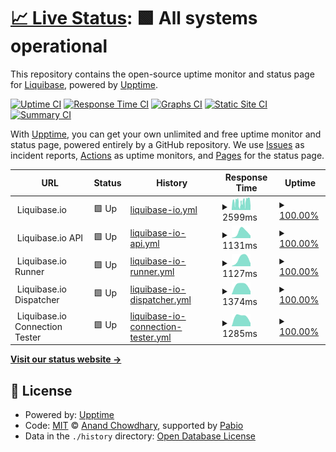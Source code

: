 # [📈 Live Status](https://$LIQUIBASE_IO_CNAME): <!--live status--> **🟩 All systems operational**

This repository contains the open-source uptime monitor and status page for [Liquibase](https://www.liquibase.org), powered by [Upptime](https://github.com/upptime/upptime).

[![Uptime CI](https://github.com/liquibase/liquibase-io-status/workflows/Uptime%20CI/badge.svg)](https://github.com/liquibase/liquibase-io-status/actions?query=workflow%3A%22Uptime+CI%22)
[![Response Time CI](https://github.com/liquibase/liquibase-io-status/workflows/Response%20Time%20CI/badge.svg)](https://github.com/liquibase/liquibase-io-status/actions?query=workflow%3A%22Response+Time+CI%22)
[![Graphs CI](https://github.com/liquibase/liquibase-io-status/workflows/Graphs%20CI/badge.svg)](https://github.com/liquibase/liquibase-io-status/actions?query=workflow%3A%22Graphs+CI%22)
[![Static Site CI](https://github.com/liquibase/liquibase-io-status/workflows/Static%20Site%20CI/badge.svg)](https://github.com/liquibase/liquibase-io-status/actions?query=workflow%3A%22Static+Site+CI%22)
[![Summary CI](https://github.com/liquibase/liquibase-io-status/workflows/Summary%20CI/badge.svg)](https://github.com/liquibase/liquibase-io-status/actions?query=workflow%3A%22Summary+CI%22)

With [Upptime](https://upptime.js.org), you can get your own unlimited and free uptime monitor and status page, powered entirely by a GitHub repository. We use [Issues](https://github.com/liquibase/liquibase-io-status/issues) as incident reports, [Actions](https://github.com/liquibase/liquibase-io-status/actions) as uptime monitors, and [Pages](https://$LIQUIBASE_IO_CNAME) for the status page.

<!--start: status pages-->
<!-- This summary is generated by Upptime (https://github.com/upptime/upptime) -->
<!-- Do not edit this manually, your changes will be overwritten -->
<!-- prettier-ignore -->
| URL | Status | History | Response Time | Uptime |
| --- | ------ | ------- | ------------- | ------ |
| <img alt="" src="https://s2.googleusercontent.com/s2/favicons?domain_url=https://prod.liquibase.io" height="13"> Liquibase.io | 🟩 Up | [liquibase-io.yml](https://github.com/liquibase/liquibase-io-status/commits/HEAD/history/liquibase-io.yml) | <details><summary><img alt="Response time graph" src="./graphs/liquibase-io/response-time-week.png" height="20"> 2599ms</summary><br><a href="https://status.liquibase.io/history/liquibase-io"><img alt="Response time 2599" src="https://img.shields.io/endpoint?url=https%3A%2F%2Fraw.githubusercontent.com%2Fliquibase%2Fliquibase-io-status%2FHEAD%2Fapi%2Fliquibase-io%2Fresponse-time.json"></a><br><a href="https://status.liquibase.io/history/liquibase-io"><img alt="24-hour response time 1166" src="https://img.shields.io/endpoint?url=https%3A%2F%2Fraw.githubusercontent.com%2Fliquibase%2Fliquibase-io-status%2FHEAD%2Fapi%2Fliquibase-io%2Fresponse-time-day.json"></a><br><a href="https://status.liquibase.io/history/liquibase-io"><img alt="7-day response time 2599" src="https://img.shields.io/endpoint?url=https%3A%2F%2Fraw.githubusercontent.com%2Fliquibase%2Fliquibase-io-status%2FHEAD%2Fapi%2Fliquibase-io%2Fresponse-time-week.json"></a><br><a href="https://status.liquibase.io/history/liquibase-io"><img alt="30-day response time 2599" src="https://img.shields.io/endpoint?url=https%3A%2F%2Fraw.githubusercontent.com%2Fliquibase%2Fliquibase-io-status%2FHEAD%2Fapi%2Fliquibase-io%2Fresponse-time-month.json"></a><br><a href="https://status.liquibase.io/history/liquibase-io"><img alt="1-year response time 2599" src="https://img.shields.io/endpoint?url=https%3A%2F%2Fraw.githubusercontent.com%2Fliquibase%2Fliquibase-io-status%2FHEAD%2Fapi%2Fliquibase-io%2Fresponse-time-year.json"></a></details> | <details><summary><a href="https://status.liquibase.io/history/liquibase-io">100.00%</a></summary><a href="https://status.liquibase.io/history/liquibase-io"><img alt="All-time uptime 100.00%" src="https://img.shields.io/endpoint?url=https%3A%2F%2Fraw.githubusercontent.com%2Fliquibase%2Fliquibase-io-status%2FHEAD%2Fapi%2Fliquibase-io%2Fuptime.json"></a><br><a href="https://status.liquibase.io/history/liquibase-io"><img alt="24-hour uptime 100.00%" src="https://img.shields.io/endpoint?url=https%3A%2F%2Fraw.githubusercontent.com%2Fliquibase%2Fliquibase-io-status%2FHEAD%2Fapi%2Fliquibase-io%2Fuptime-day.json"></a><br><a href="https://status.liquibase.io/history/liquibase-io"><img alt="7-day uptime 100.00%" src="https://img.shields.io/endpoint?url=https%3A%2F%2Fraw.githubusercontent.com%2Fliquibase%2Fliquibase-io-status%2FHEAD%2Fapi%2Fliquibase-io%2Fuptime-week.json"></a><br><a href="https://status.liquibase.io/history/liquibase-io"><img alt="30-day uptime 100.00%" src="https://img.shields.io/endpoint?url=https%3A%2F%2Fraw.githubusercontent.com%2Fliquibase%2Fliquibase-io-status%2FHEAD%2Fapi%2Fliquibase-io%2Fuptime-month.json"></a><br><a href="https://status.liquibase.io/history/liquibase-io"><img alt="1-year uptime 100.00%" src="https://img.shields.io/endpoint?url=https%3A%2F%2Fraw.githubusercontent.com%2Fliquibase%2Fliquibase-io-status%2FHEAD%2Fapi%2Fliquibase-io%2Fuptime-year.json"></a></details>
| <img alt="" src="https://s2.googleusercontent.com/s2/favicons?domain_url=https://prod.liquibase.io" height="13"> Liquibase.io API | 🟩 Up | [liquibase-io-api.yml](https://github.com/liquibase/liquibase-io-status/commits/HEAD/history/liquibase-io-api.yml) | <details><summary><img alt="Response time graph" src="./graphs/liquibase-io-api/response-time-week.png" height="20"> 1131ms</summary><br><a href="https://status.liquibase.io/history/liquibase-io-api"><img alt="Response time 1131" src="https://img.shields.io/endpoint?url=https%3A%2F%2Fraw.githubusercontent.com%2Fliquibase%2Fliquibase-io-status%2FHEAD%2Fapi%2Fliquibase-io-api%2Fresponse-time.json"></a><br><a href="https://status.liquibase.io/history/liquibase-io-api"><img alt="24-hour response time 463" src="https://img.shields.io/endpoint?url=https%3A%2F%2Fraw.githubusercontent.com%2Fliquibase%2Fliquibase-io-status%2FHEAD%2Fapi%2Fliquibase-io-api%2Fresponse-time-day.json"></a><br><a href="https://status.liquibase.io/history/liquibase-io-api"><img alt="7-day response time 1131" src="https://img.shields.io/endpoint?url=https%3A%2F%2Fraw.githubusercontent.com%2Fliquibase%2Fliquibase-io-status%2FHEAD%2Fapi%2Fliquibase-io-api%2Fresponse-time-week.json"></a><br><a href="https://status.liquibase.io/history/liquibase-io-api"><img alt="30-day response time 1131" src="https://img.shields.io/endpoint?url=https%3A%2F%2Fraw.githubusercontent.com%2Fliquibase%2Fliquibase-io-status%2FHEAD%2Fapi%2Fliquibase-io-api%2Fresponse-time-month.json"></a><br><a href="https://status.liquibase.io/history/liquibase-io-api"><img alt="1-year response time 1131" src="https://img.shields.io/endpoint?url=https%3A%2F%2Fraw.githubusercontent.com%2Fliquibase%2Fliquibase-io-status%2FHEAD%2Fapi%2Fliquibase-io-api%2Fresponse-time-year.json"></a></details> | <details><summary><a href="https://status.liquibase.io/history/liquibase-io-api">100.00%</a></summary><a href="https://status.liquibase.io/history/liquibase-io-api"><img alt="All-time uptime 100.00%" src="https://img.shields.io/endpoint?url=https%3A%2F%2Fraw.githubusercontent.com%2Fliquibase%2Fliquibase-io-status%2FHEAD%2Fapi%2Fliquibase-io-api%2Fuptime.json"></a><br><a href="https://status.liquibase.io/history/liquibase-io-api"><img alt="24-hour uptime 100.00%" src="https://img.shields.io/endpoint?url=https%3A%2F%2Fraw.githubusercontent.com%2Fliquibase%2Fliquibase-io-status%2FHEAD%2Fapi%2Fliquibase-io-api%2Fuptime-day.json"></a><br><a href="https://status.liquibase.io/history/liquibase-io-api"><img alt="7-day uptime 100.00%" src="https://img.shields.io/endpoint?url=https%3A%2F%2Fraw.githubusercontent.com%2Fliquibase%2Fliquibase-io-status%2FHEAD%2Fapi%2Fliquibase-io-api%2Fuptime-week.json"></a><br><a href="https://status.liquibase.io/history/liquibase-io-api"><img alt="30-day uptime 100.00%" src="https://img.shields.io/endpoint?url=https%3A%2F%2Fraw.githubusercontent.com%2Fliquibase%2Fliquibase-io-status%2FHEAD%2Fapi%2Fliquibase-io-api%2Fuptime-month.json"></a><br><a href="https://status.liquibase.io/history/liquibase-io-api"><img alt="1-year uptime 100.00%" src="https://img.shields.io/endpoint?url=https%3A%2F%2Fraw.githubusercontent.com%2Fliquibase%2Fliquibase-io-status%2FHEAD%2Fapi%2Fliquibase-io-api%2Fuptime-year.json"></a></details>
| <img alt="" src="https://s2.googleusercontent.com/s2/favicons?domain_url=https://prod.liquibase.io" height="13"> Liquibase.io Runner | 🟩 Up | [liquibase-io-runner.yml](https://github.com/liquibase/liquibase-io-status/commits/HEAD/history/liquibase-io-runner.yml) | <details><summary><img alt="Response time graph" src="./graphs/liquibase-io-runner/response-time-week.png" height="20"> 1127ms</summary><br><a href="https://status.liquibase.io/history/liquibase-io-runner"><img alt="Response time 1127" src="https://img.shields.io/endpoint?url=https%3A%2F%2Fraw.githubusercontent.com%2Fliquibase%2Fliquibase-io-status%2FHEAD%2Fapi%2Fliquibase-io-runner%2Fresponse-time.json"></a><br><a href="https://status.liquibase.io/history/liquibase-io-runner"><img alt="24-hour response time 447" src="https://img.shields.io/endpoint?url=https%3A%2F%2Fraw.githubusercontent.com%2Fliquibase%2Fliquibase-io-status%2FHEAD%2Fapi%2Fliquibase-io-runner%2Fresponse-time-day.json"></a><br><a href="https://status.liquibase.io/history/liquibase-io-runner"><img alt="7-day response time 1127" src="https://img.shields.io/endpoint?url=https%3A%2F%2Fraw.githubusercontent.com%2Fliquibase%2Fliquibase-io-status%2FHEAD%2Fapi%2Fliquibase-io-runner%2Fresponse-time-week.json"></a><br><a href="https://status.liquibase.io/history/liquibase-io-runner"><img alt="30-day response time 1127" src="https://img.shields.io/endpoint?url=https%3A%2F%2Fraw.githubusercontent.com%2Fliquibase%2Fliquibase-io-status%2FHEAD%2Fapi%2Fliquibase-io-runner%2Fresponse-time-month.json"></a><br><a href="https://status.liquibase.io/history/liquibase-io-runner"><img alt="1-year response time 1127" src="https://img.shields.io/endpoint?url=https%3A%2F%2Fraw.githubusercontent.com%2Fliquibase%2Fliquibase-io-status%2FHEAD%2Fapi%2Fliquibase-io-runner%2Fresponse-time-year.json"></a></details> | <details><summary><a href="https://status.liquibase.io/history/liquibase-io-runner">100.00%</a></summary><a href="https://status.liquibase.io/history/liquibase-io-runner"><img alt="All-time uptime 100.00%" src="https://img.shields.io/endpoint?url=https%3A%2F%2Fraw.githubusercontent.com%2Fliquibase%2Fliquibase-io-status%2FHEAD%2Fapi%2Fliquibase-io-runner%2Fuptime.json"></a><br><a href="https://status.liquibase.io/history/liquibase-io-runner"><img alt="24-hour uptime 100.00%" src="https://img.shields.io/endpoint?url=https%3A%2F%2Fraw.githubusercontent.com%2Fliquibase%2Fliquibase-io-status%2FHEAD%2Fapi%2Fliquibase-io-runner%2Fuptime-day.json"></a><br><a href="https://status.liquibase.io/history/liquibase-io-runner"><img alt="7-day uptime 100.00%" src="https://img.shields.io/endpoint?url=https%3A%2F%2Fraw.githubusercontent.com%2Fliquibase%2Fliquibase-io-status%2FHEAD%2Fapi%2Fliquibase-io-runner%2Fuptime-week.json"></a><br><a href="https://status.liquibase.io/history/liquibase-io-runner"><img alt="30-day uptime 100.00%" src="https://img.shields.io/endpoint?url=https%3A%2F%2Fraw.githubusercontent.com%2Fliquibase%2Fliquibase-io-status%2FHEAD%2Fapi%2Fliquibase-io-runner%2Fuptime-month.json"></a><br><a href="https://status.liquibase.io/history/liquibase-io-runner"><img alt="1-year uptime 100.00%" src="https://img.shields.io/endpoint?url=https%3A%2F%2Fraw.githubusercontent.com%2Fliquibase%2Fliquibase-io-status%2FHEAD%2Fapi%2Fliquibase-io-runner%2Fuptime-year.json"></a></details>
| <img alt="" src="https://s2.googleusercontent.com/s2/favicons?domain_url=https://prod.liquibase.io" height="13"> Liquibase.io Dispatcher | 🟩 Up | [liquibase-io-dispatcher.yml](https://github.com/liquibase/liquibase-io-status/commits/HEAD/history/liquibase-io-dispatcher.yml) | <details><summary><img alt="Response time graph" src="./graphs/liquibase-io-dispatcher/response-time-week.png" height="20"> 1374ms</summary><br><a href="https://status.liquibase.io/history/liquibase-io-dispatcher"><img alt="Response time 1374" src="https://img.shields.io/endpoint?url=https%3A%2F%2Fraw.githubusercontent.com%2Fliquibase%2Fliquibase-io-status%2FHEAD%2Fapi%2Fliquibase-io-dispatcher%2Fresponse-time.json"></a><br><a href="https://status.liquibase.io/history/liquibase-io-dispatcher"><img alt="24-hour response time 478" src="https://img.shields.io/endpoint?url=https%3A%2F%2Fraw.githubusercontent.com%2Fliquibase%2Fliquibase-io-status%2FHEAD%2Fapi%2Fliquibase-io-dispatcher%2Fresponse-time-day.json"></a><br><a href="https://status.liquibase.io/history/liquibase-io-dispatcher"><img alt="7-day response time 1374" src="https://img.shields.io/endpoint?url=https%3A%2F%2Fraw.githubusercontent.com%2Fliquibase%2Fliquibase-io-status%2FHEAD%2Fapi%2Fliquibase-io-dispatcher%2Fresponse-time-week.json"></a><br><a href="https://status.liquibase.io/history/liquibase-io-dispatcher"><img alt="30-day response time 1374" src="https://img.shields.io/endpoint?url=https%3A%2F%2Fraw.githubusercontent.com%2Fliquibase%2Fliquibase-io-status%2FHEAD%2Fapi%2Fliquibase-io-dispatcher%2Fresponse-time-month.json"></a><br><a href="https://status.liquibase.io/history/liquibase-io-dispatcher"><img alt="1-year response time 1374" src="https://img.shields.io/endpoint?url=https%3A%2F%2Fraw.githubusercontent.com%2Fliquibase%2Fliquibase-io-status%2FHEAD%2Fapi%2Fliquibase-io-dispatcher%2Fresponse-time-year.json"></a></details> | <details><summary><a href="https://status.liquibase.io/history/liquibase-io-dispatcher">100.00%</a></summary><a href="https://status.liquibase.io/history/liquibase-io-dispatcher"><img alt="All-time uptime 100.00%" src="https://img.shields.io/endpoint?url=https%3A%2F%2Fraw.githubusercontent.com%2Fliquibase%2Fliquibase-io-status%2FHEAD%2Fapi%2Fliquibase-io-dispatcher%2Fuptime.json"></a><br><a href="https://status.liquibase.io/history/liquibase-io-dispatcher"><img alt="24-hour uptime 100.00%" src="https://img.shields.io/endpoint?url=https%3A%2F%2Fraw.githubusercontent.com%2Fliquibase%2Fliquibase-io-status%2FHEAD%2Fapi%2Fliquibase-io-dispatcher%2Fuptime-day.json"></a><br><a href="https://status.liquibase.io/history/liquibase-io-dispatcher"><img alt="7-day uptime 100.00%" src="https://img.shields.io/endpoint?url=https%3A%2F%2Fraw.githubusercontent.com%2Fliquibase%2Fliquibase-io-status%2FHEAD%2Fapi%2Fliquibase-io-dispatcher%2Fuptime-week.json"></a><br><a href="https://status.liquibase.io/history/liquibase-io-dispatcher"><img alt="30-day uptime 100.00%" src="https://img.shields.io/endpoint?url=https%3A%2F%2Fraw.githubusercontent.com%2Fliquibase%2Fliquibase-io-status%2FHEAD%2Fapi%2Fliquibase-io-dispatcher%2Fuptime-month.json"></a><br><a href="https://status.liquibase.io/history/liquibase-io-dispatcher"><img alt="1-year uptime 100.00%" src="https://img.shields.io/endpoint?url=https%3A%2F%2Fraw.githubusercontent.com%2Fliquibase%2Fliquibase-io-status%2FHEAD%2Fapi%2Fliquibase-io-dispatcher%2Fuptime-year.json"></a></details>
| <img alt="" src="https://s2.googleusercontent.com/s2/favicons?domain_url=https://prod.liquibase.io" height="13"> Liquibase.io Connection Tester | 🟩 Up | [liquibase-io-connection-tester.yml](https://github.com/liquibase/liquibase-io-status/commits/HEAD/history/liquibase-io-connection-tester.yml) | <details><summary><img alt="Response time graph" src="./graphs/liquibase-io-connection-tester/response-time-week.png" height="20"> 1285ms</summary><br><a href="https://status.liquibase.io/history/liquibase-io-connection-tester"><img alt="Response time 1285" src="https://img.shields.io/endpoint?url=https%3A%2F%2Fraw.githubusercontent.com%2Fliquibase%2Fliquibase-io-status%2FHEAD%2Fapi%2Fliquibase-io-connection-tester%2Fresponse-time.json"></a><br><a href="https://status.liquibase.io/history/liquibase-io-connection-tester"><img alt="24-hour response time 448" src="https://img.shields.io/endpoint?url=https%3A%2F%2Fraw.githubusercontent.com%2Fliquibase%2Fliquibase-io-status%2FHEAD%2Fapi%2Fliquibase-io-connection-tester%2Fresponse-time-day.json"></a><br><a href="https://status.liquibase.io/history/liquibase-io-connection-tester"><img alt="7-day response time 1285" src="https://img.shields.io/endpoint?url=https%3A%2F%2Fraw.githubusercontent.com%2Fliquibase%2Fliquibase-io-status%2FHEAD%2Fapi%2Fliquibase-io-connection-tester%2Fresponse-time-week.json"></a><br><a href="https://status.liquibase.io/history/liquibase-io-connection-tester"><img alt="30-day response time 1285" src="https://img.shields.io/endpoint?url=https%3A%2F%2Fraw.githubusercontent.com%2Fliquibase%2Fliquibase-io-status%2FHEAD%2Fapi%2Fliquibase-io-connection-tester%2Fresponse-time-month.json"></a><br><a href="https://status.liquibase.io/history/liquibase-io-connection-tester"><img alt="1-year response time 1285" src="https://img.shields.io/endpoint?url=https%3A%2F%2Fraw.githubusercontent.com%2Fliquibase%2Fliquibase-io-status%2FHEAD%2Fapi%2Fliquibase-io-connection-tester%2Fresponse-time-year.json"></a></details> | <details><summary><a href="https://status.liquibase.io/history/liquibase-io-connection-tester">100.00%</a></summary><a href="https://status.liquibase.io/history/liquibase-io-connection-tester"><img alt="All-time uptime 100.00%" src="https://img.shields.io/endpoint?url=https%3A%2F%2Fraw.githubusercontent.com%2Fliquibase%2Fliquibase-io-status%2FHEAD%2Fapi%2Fliquibase-io-connection-tester%2Fuptime.json"></a><br><a href="https://status.liquibase.io/history/liquibase-io-connection-tester"><img alt="24-hour uptime 100.00%" src="https://img.shields.io/endpoint?url=https%3A%2F%2Fraw.githubusercontent.com%2Fliquibase%2Fliquibase-io-status%2FHEAD%2Fapi%2Fliquibase-io-connection-tester%2Fuptime-day.json"></a><br><a href="https://status.liquibase.io/history/liquibase-io-connection-tester"><img alt="7-day uptime 100.00%" src="https://img.shields.io/endpoint?url=https%3A%2F%2Fraw.githubusercontent.com%2Fliquibase%2Fliquibase-io-status%2FHEAD%2Fapi%2Fliquibase-io-connection-tester%2Fuptime-week.json"></a><br><a href="https://status.liquibase.io/history/liquibase-io-connection-tester"><img alt="30-day uptime 100.00%" src="https://img.shields.io/endpoint?url=https%3A%2F%2Fraw.githubusercontent.com%2Fliquibase%2Fliquibase-io-status%2FHEAD%2Fapi%2Fliquibase-io-connection-tester%2Fuptime-month.json"></a><br><a href="https://status.liquibase.io/history/liquibase-io-connection-tester"><img alt="1-year uptime 100.00%" src="https://img.shields.io/endpoint?url=https%3A%2F%2Fraw.githubusercontent.com%2Fliquibase%2Fliquibase-io-status%2FHEAD%2Fapi%2Fliquibase-io-connection-tester%2Fuptime-year.json"></a></details>

<!--end: status pages-->

[**Visit our status website →**](https://$LIQUIBASE_IO_CNAME)

## 📄 License

- Powered by: [Upptime](https://github.com/upptime/upptime)
- Code: [MIT](./LICENSE) © [Anand Chowdhary](https://anandchowdhary.com), supported by [Pabio](https://pabio.com)
- Data in the `./history` directory: [Open Database License](https://opendatacommons.org/licenses/odbl/1-0/)
